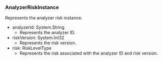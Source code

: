 ### AnalyzerRiskInstance
Represents the analyzer risk instance.

- analyzerId: System.String
  - Represents the analyzer ID.
- riskVersion: System.Int32
  - Represents the risk version.
- risk: RiskLevelType
  - Represents the risk associated with the analyzer ID and risk version.
